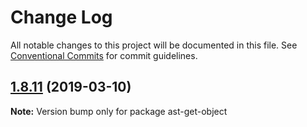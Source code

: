 # Change Log

All notable changes to this project will be documented in this file.
See [Conventional Commits](https://conventionalcommits.org) for commit guidelines.

## [1.8.11](https://gitlab.com/codsen/codsen/compare/ast-get-object@1.8.10...ast-get-object@1.8.11) (2019-03-10)

**Note:** Version bump only for package ast-get-object
